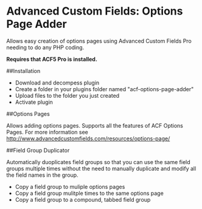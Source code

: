 Advanced Custom Fields: Options Page Adder
==========================================

Allows easy creation of options pages using Advanced Custom Fields Pro needing to do any PHP coding.

**Requires that ACF5 Pro is installed.**

##Installation

* Download and decompess plugin
* Create a folder in your plugins folder named "acf-options-page-adder"
* Upload files to the folder you just created
* Activate plugin

##Options Pages

Allows adding options pages. Supports all the features of ACF Options Pages.
For more information see http://www.advancedcustomfields.com/resources/options-page/

##Field Group Duplicator

Automatically duoplicates field groups so that you can use the same field groups multiple 
times without the need to manually duplicate and modify all the field names in the group.

* Copy a field group to muliple options pages
* Copy a field group mulitple times to the same options page
* Copy a field group to a compound, tabbed field group